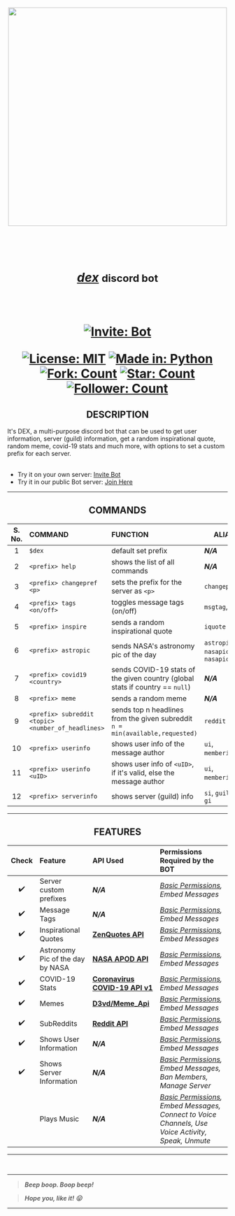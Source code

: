 <h3 align="center"><a href="https://discord.com/api/oauth2/authorize?client_id=946829157445296188&permissions=397590396532&scope=bot"><img src="https://user-images.githubusercontent.com/63065397/155839904-29ff9faa-f349-4d40-b21c-8f48b856e3a9.jpg" width="500"></a></h3>

<h1 align="center"> 
  
  <br>
  
  <a href="https://discord.com/api/oauth2/authorize?client_id=946829157445296188&permissions=397590396532&scope=bot"><i>dex</i></a> <small>discord bot</small>
  
  <br>
  
  [![Invite: Bot](https://img.shields.io/static/v1?label=%20Invite&message=dex&color=5865F2&style=for-the-badge&logo=discord)](https://discord.com/api/oauth2/authorize?client_id=946829157445296188&permissions=397590396532&scope=bot)
  
  [![License: MIT](https://img.shields.io/static/v1?label=License&message=MIT&color=red&style=for-the-badge&logo=giphy)](https://github.com/code-chaser/dex/blob/main/LICENSE) [![Made in: Python](https://img.shields.io/static/v1?label=Made%20in&message=Python&color=yellow&style=for-the-badge&logo=hyper)](https://github.com/code-chaser/dex/) [![Fork: Count](https://img.shields.io/github/forks/code-chaser/dex?color=blue&label=Forks&style=for-the-badge&logo=gitextensions)](https://github.com/code-chaser/dex/network/members) [![Star: Count](https://img.shields.io/github/stars/code-chaser/dex?color=brightgreen&label=Stars&style=for-the-badge&logo=icinga)](https://github.com/code-chaser/dex/stargazers) [![Follower: Count](https://img.shields.io/github/followers/code-chaser?color=cb5786&label=Followers&style=for-the-badge&logo=github)](https://github.com/code-chaser/)
  
</h1>


<h2 align="center"> DESCRIPTION </h2>
It's DEX, a multi-purpose discord bot that can be used to get user information, server (guild) information, get a random inspirational quote, random meme, covid-19 stats and much more, with options to set a custom prefix for each server.

<br>
<br>
  
- Try it on your own server: [Invite Bot](https://discord.com/api/oauth2/authorize?client_id=946829157445296188&permissions=397590396532&scope=bot)
- Try it in our public Bot server: [Join Here](https://discord.gg/FUqqEyBBA3)

___

<h2 align="center"> COMMANDS </h2>

<table align="center">
<thead>
<tr>
<th align="center">S. No.</th>
<th align="left">COMMAND</th>
<th align="left">FUNCTION</th>
<th align="center">ALIASES</th>
</tr>
</thead>
<tbody>
<tr>
<td align="center">1</td>
<td align="left"><code>$dex</code></td>
<td align="left">default set prefix</td>
<td align="left"><i><b>N/A</b></i></td>
</tr>
<tr>
<td align="center">2</td>
<td align="left"><code>&lt;prefix&gt; help</code></td>
<td align="left">shows the list of all commands</td>
<td align="left"><i><b>N/A</b></i></td>
</tr>
<tr>
<td align="center">3</td>
<td align="left"><code>&lt;prefix&gt; changepref &lt;p&gt;</code></td>
<td align="left">sets the prefix for the server as <code>&lt;p&gt;</code></td>
<td align="left"><code>changeprefix</code></td>
</tr>
<tr>
<td align="center">4</td>
<td align="left"><code>&lt;prefix&gt; tags &lt;on/off&gt;</code></td>
<td align="left">toggles message tags (on/off)</td>
  <td align="left"><code>msgtag</code>,<code>tagging</code></td>
</tr>
<tr>
<td align="center">5</td>
<td align="left"><code>&lt;prefix&gt; inspire</code></td>
<td align="left">sends a random inspirational quote</td>
<td align="left"><code>iquote</code></td>
</tr>
<tr>
<td align="center">6</td>
<td align="left"><code>&lt;prefix&gt; astropic</code></td>
<td align="left">sends NASA's astronomy pic of the day</td>
<td align="left"><code>astropicotd</code>, <code>nasapic</code>, <code>nasapicotd</code></td>
</tr>
<tr>
<td align="center">7</td>
<td align="left"><code>&lt;prefix&gt; covid19 &lt;country&gt;</code></td>
<td align="left">sends COVID-19 stats of the given country (global stats if country == <code>null</code>)</td>
<td align="left"><i><b>N/A</b></i></td>
</tr>
<tr>
<td align="center">8</td>
<td align="left"><code>&lt;prefix&gt; meme</code></td>
<td align="left">sends a random meme</td>
<td align="left"><i><b>N/A</b></i></td>
</tr>
<tr>
<td align="center">9</td>
<td align="left"><code>&lt;prefix&gt; subreddit &lt;topic&gt; &lt;number_of_headlines&gt;</code></td>
<td align="left">sends top n headlines from the given subreddit</br><code>n = min(available,requested)</code></td>
<td align="left"><code>reddit</code></td>
</tr>
<tr>
<td align="center">10</td>
<td align="left"><code>&lt;prefix&gt; userinfo</code></td>
<td align="left">shows user info of the message author</td>
<td align="left"><code>ui</code>, <code>memberinfo</code>, <code>mi</code></td>
</tr>
<tr>
<td align="center">11</td>
<td align="left"><code>&lt;prefix&gt; userinfo &lt;uID&gt;</code></td>
<td align="left">shows user info of <code>&lt;uID&gt;</code>, if it's valid, else the message author</td>
<td align="left"><code>ui</code>, <code>memberinfo</code>, <code>mi</code></td>
</tr>
<tr>
<td align="center">12</td>
<td align="left"><code>&lt;prefix&gt; serverinfo</code></td>
<td align="left">shows server (guild) info</td>
<td align="left"><code>si</code>, <code>guildinfo</code>, <code>gi</code></td>
</tr>
</tbody>
</table>




<!--|S. No.|COMMAND|FUNCTION|ALIASES|
|:-:|:-:|:-|:-:|
|1|`$dex`|default set prefix|N/A|
|2|`<prefix> help`|shows the list of all commands|N/A|
|3|`<prefix> changepref <p>`|sets the prefix for the server as `<p>`|`chngpref`|
|4|`<prefix> inspire`|sends a random inspirational quote|N/A|
|5|`<prefix> userinfo`|shows user info of the message author|`ui`, `memberinfo`, `mi`|
|6|`<prefix> userinfo <uID>`|shows user info of `<uID>` if it's valid else the message author|`ui`, `memberinfo`, `mi`|
|7|`<prefix> serverinfo`|shows server (guild) info|`si`, `guildinfo`, `gi`|
```
$dex                     - default set prefix;
<prefix> help            - shows the list of all commands;
<prefix> changepref <p>  - sets the prefix for the server as <p>;
<prefix> inspire         - sends an inspirational quote;
<prefix> userinfo        - shows user info of the message author;
<prefix> userinfo <uID>  - shows user info of <uID> if it's valid else the message author;
<prefix> serverinfo      - shows server (guild) info;
```
-->


___

<h2 align="center"> FEATURES </h2>
<!--|Check|Feature|
|:-:|:-|
| ✔️ | Server custom prefixes |
| ✔️ | Message Tags |
| ✔️ | Inspirational Quotes |
| ✔️ | Astronomy Pic OTD by NASA |
| ✔️ | COVID 19 statistics |
| ✔️ | Memes |
| ✔️ | Shows User Information |
| ✔️ | Shows Server Information |
|    | Plays Music | -->


<table align = "center">
<thead>
<tr>
<th align="center">Check</th>
<th align="left">Feature</th>
<th align="left">API Used</th>
<th align="left">Permissions Required by the BOT</th>
</tr>
</thead>
<tbody>
<tr>
<td align="center"><g-emoji class="g-emoji" alias="heavy_check_mark" fallback-src="https://github.githubassets.com/images/icons/emoji/unicode/2714.png">✔️</g-emoji></td>
<td align="left">Server custom prefixes</td>
<td align="left"><i><b>N/A</b></i></td>
<td align="left"><i><a href="">Basic Permissions</a>, Embed Messages</i></td>
</tr>
<tr>
<td align="center"><g-emoji class="g-emoji" alias="heavy_check_mark" fallback-src="https://github.githubassets.com/images/icons/emoji/unicode/2714.png">✔️</g-emoji></td>
<td align="left">Message Tags</td>
<td align="left"><i><b>N/A</b></i></td>
<td align="left"><i><a href="">Basic Permissions</a>, Embed Messages</i></td>
</tr>
<tr>
<td align="center"><g-emoji class="g-emoji" alias="heavy_check_mark" fallback-src="https://github.githubassets.com/images/icons/emoji/unicode/2714.png">✔️</g-emoji></td>
<td align="left">Inspirational Quotes</td>
<td align="left"><a href="https://premium.zenquotes.io/zenquotes-documentation/"><b>ZenQuotes API</b></a></td>
<td align="left"><i><a href="">Basic Permissions</a>, Embed Messages</i></td>
</tr>
<tr>
<td align="center"><g-emoji class="g-emoji" alias="heavy_check_mark" fallback-src="https://github.githubassets.com/images/icons/emoji/unicode/2714.png">✔️</g-emoji></td>
<td align="left">Astronomy Pic of the day by NASA</td>
<td align="left"><a href="https://api.nasa.gov/"><b>NASA APOD API</b></a></td>
<td align="left"><i><a href="">Basic Permissions</a>, Embed Messages</i></td>
</tr>
<tr>
<td align="center"><g-emoji class="g-emoji" alias="heavy_check_mark" fallback-src="https://github.githubassets.com/images/icons/emoji/unicode/2714.png">✔️</g-emoji></td>
<td align="left">COVID-19 Stats</td>
<td align="left"><a href="https://documenter.getpostman.com/view/10808728/SzS8rjbc"><b>Coronavirus COVID-19 API v1</b></a></td>
<td align="left"><i><a href="">Basic Permissions</a>, Embed Messages</i></td>
</tr>
<tr>
<td align="center"><g-emoji class="g-emoji" alias="heavy_check_mark" fallback-src="https://github.githubassets.com/images/icons/emoji/unicode/2714.png">✔️</g-emoji></td>
<td align="left">Memes</td>
<td align="left"><a href="https://github.com/D3vd/Meme_Api"><b>D3vd/Meme_Api</b></a></td>
<td align="left"><i><a href="">Basic Permissions</a>, Embed Messages</i></td>
</tr>
<tr>
<td align="center"><g-emoji class="g-emoji" alias="heavy_check_mark" fallback-src="https://github.githubassets.com/images/icons/emoji/unicode/2714.png">✔️</g-emoji></td>
<td align="left">SubReddits</td>
<td align="left"><a href="https://www.reddit.com/dev/api/"><b>Reddit API</b></a></td>
<td align="left"><i><a href="">Basic Permissions</a>, Embed Messages</i></td>
</tr>
<tr>
<td align="center"><g-emoji class="g-emoji" alias="heavy_check_mark" fallback-src="https://github.githubassets.com/images/icons/emoji/unicode/2714.png">✔️</g-emoji></td>
<td align="left">Shows User Information</td>
<td align="left"><i><b>N/A</b></i></td>
<td align="left"><i><a href="">Basic Permissions</a>, Embed Messages</i></td>
</tr>
<tr>
<td align="center"><g-emoji class="g-emoji" alias="heavy_check_mark" fallback-src="https://github.githubassets.com/images/icons/emoji/unicode/2714.png">✔️</g-emoji></td>
<td align="left">Shows Server Information</td>
<td align="left"><i><b>N/A</b></i></td>
<td align="left"><i><a href="">Basic Permissions</a>, Embed Messages, Ban Members, Manage Server</i></td>
</tr>
<tr>
<td align="center"></td>
<td align="left">Plays Music</td>
<td align="left"><i><b>N/A</b></i></td>
<td align="left"><i><a href="">Basic Permissions</a>, Embed Messages, Connect to Voice Channels, Use Voice Activity, Speak, Unmute</i></td>
</tr>
</tbody>
</table>

___

<br>


___
> ***Beep boop. Boop beep!***

> ***Hope you, like it! 😛***
___
